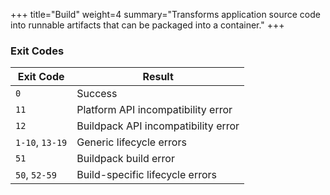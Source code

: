 +++
title="Build"
weight=4
summary="Transforms application source code into runnable artifacts that can be packaged into a container."
+++

### Exit Codes

| Exit Code       | Result|
|-----------------|-------|
| `0`             | Success
| `11`            | Platform API incompatibility error
| `12`            | Buildpack API incompatibility error
| `1-10`, `13-19` | Generic lifecycle errors
| `51`            | Buildpack build error
| `50`, `52-59`   |  Build-specific lifecycle errors
